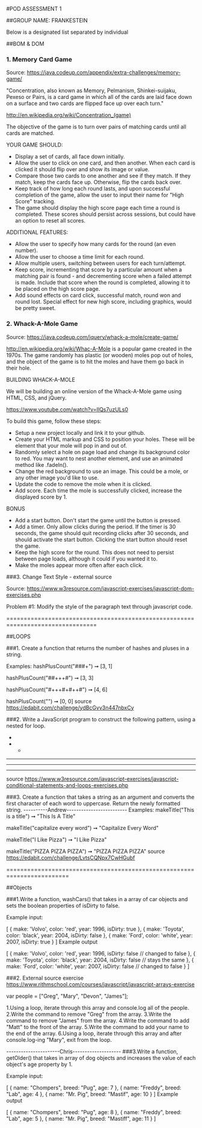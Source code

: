 #POD ASSESSMENT 1

##GROUP NAME: FRANKESTEIN

Below is a designated list separated by individual

##BOM & DOM

### 1. Memory Card Game

Source: https://java.codeup.com/appendix/extra-challenges/memory-game/

"Concentration, also known as Memory, Pelmanism, Shinkei-suijaku, Pexeso or Pairs, is a card game in which all of the cards are laid face down on a surface and two cards are flipped face up over each turn."

http://en.wikipedia.org/wiki/Concentration_(game)

The objective of the game is to turn over pairs of matching cards until all cards are matched.

YOUR GAME SHOULD:
- Display a set of cards, all face down initially.
- Allow the user to click on one card, and then another. When each card is clicked it should flip over and show its image or value.
- Compare those two cards to one another and see if they match. If they match, keep the cards face up. Otherwise, flip the cards back over.
- Keep track of how long each round lasts, and upon successful completion of the game, allow the user to input their name for "High Score" tracking.
- The game should display the high score page each time a round is completed. These scores should persist across sessions, but could have an option to reset all scores.

ADDITIONAL FEATURES:
- Allow the user to specify how many cards for the round (an even number).
- Allow the user to choose a time limit for each round.
- Allow multiple users, switching between users for each turn/attempt.
- Keep score, incrementing that score by a particular amount when a matching pair is found - and decrementing score when a failed attempt is made. Include that score when the round is completed, allowing it to be placed on the high score page.
- Add sound effects on card click, successful match, round won and round lost. Special effect for new high score, including graphics, would be pretty sweet.

### 2. Whack-A-Mole Game

Source: https://java.codeup.com/jquery/whack-a-mole/create-game/

http://en.wikipedia.org/wiki/Whac-A-Mole is a popular game created in the 1970s. The game randomly has plastic (or wooden) moles pop out of holes, and the object of the game is to hit the moles and have them go back in their hole.

BUILDING WHACK-A-MOLE

We will be building an online version of the Whack-A-Mole game using HTML, CSS, and jQuery.

https://www.youtube.com/watch?v=IlQs7uzULs0

To build this game, follow these steps:
- Setup a new project locally and link it to your github.
- Create your HTML markup and CSS to position your holes. These will be element that your mole will pop in and out of.
- Randomly select a hole on page load and change its background color to red. You may want to nest another element, and use an animated method like .fadeIn().
- Change the red background to use an image. This could be a mole, or any other image you'd like to use.
- Update the code to remove the mole when it is clicked.
- Add score. Each time the mole is successfully clicked, increase the displayed score by 1.

BONUS
- Add a start button. Don't start the game until the button is pressed.
- Add a timer. Only allow clicks during the period. If the timer is 30 seconds, the game should quit recording clicks after 30 seconds, and should activate the start button. Clicking the start button should reset the game.
- Keep the high score for the round. This does not need to persist between page loads, although it could if you wanted it to.
- Make the moles appear more often after each click.

###3. Change Text Style - external source

Source: https://www.w3resource.com/javascript-exercises/javascript-dom-exercises.php

Problem #1: Modify the style of the paragraph text through javascript code.

================================================================================

##LOOPS

###1. Create a function that returns the number of hashes and pluses in a string.

Examples:
hashPlusCount("###+") ➞ [3, 1]

hashPlusCount("##+++#") ➞ [3, 3]

hashPlusCount("#+++#+#++#") ➞ [4, 6]

hashPlusCount("") ➞ [0, 0]
source https://edabit.com/challenge/ydBcGvv3n447nbxCy

###2. Write a JavaScript program to construct the following pattern, using a nested for loop.

*
* *
* * *
* * * *
* * * * *
source https://www.w3resource.com/javascript-exercises/javascript-conditional-statements-and-loops-exercises.php

###3. Create a function that takes a string as an argument and converts the first character of each word to uppercase. Return the newly formatted string.
----------Andrew-------------------------
Examples:
makeTitle("This is a title") ➞ "This Is A Title"

makeTitle("capitalize every word") ➞ "Capitalize Every Word"

makeTitle("I Like Pizza") ➞ "I Like Pizza"

makeTitle("PIZZA PIZZA PIZZA") ➞ "PIZZA PIZZA PIZZA"
source https://edabit.com/challenge/LvtsCQNpx7CwHGubf

========================================================================

##Objects

###1.Write a function, washCars() that takes in a array of car objects and sets the boolean properties of isDirty to false.

Example input:

[
  {
    make: 'Volvo',
    color: 'red',
    year: 1996,
    isDirty: true
  },
  {
    make: 'Toyota',
    color: 'black',
    year: 2004,
    isDirty: false
  },
  {
    make: 'Ford',
    color: 'white',
    year: 2007,
    isDirty: true
  }
]
Example output

[
  {
    make: 'Volvo',
    color: 'red',
    year: 1996,
    isDirty: false // changed to false
  },
  {
    make: 'Toyota',
    color: 'black',
    year: 2004,
    isDirty: false // stays the same
  },
  {
    make: 'Ford',
    color: 'white',
    year: 2007,
    isDirty: false // changed to false
  }
]

###2. External source exercise https://www.rithmschool.com/courses/javascript/javascript-arrays-exercise

var people = ["Greg", "Mary", "Devon", "James"];


1.Using a loop, iterate through this array and console.log all of the people.
2.Write the command to remove "Greg" from the array.
3.Write the command to remove "James" from the array.
4.Write the command to add "Matt" to the front of the array.
5.Write the command to add your name to the end of the array.
6.Using a loop, iterate through this array and after console.log-ing "Mary", exit from the loop.


----------------------Chris--------------------
###3.Write a function, getOlder() that takes in array of dog objects and increases the value of each object's age property by 1.

Example input:

[
  {
    name: "Chompers",
    breed: "Pug",
    age: 7
  },
  {
    name: "Freddy",
    breed: "Lab",
    age: 4
  },
  {
    name: "Mr. Pig",
    breed: "Mastif",
    age: 10
  }
]
Example output

[
  {
    name: "Chompers",
    breed: "Pug",
    age: 8
  },
  {
    name: "Freddy",
    breed: "Lab",
    age: 5
  },
  {
    name: "Mr. Pig",
    breed: "Mastiff",
    age: 11
  }
]
